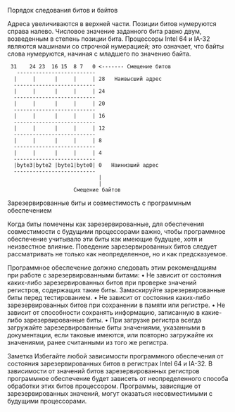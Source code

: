 Порядок следования битов и байтов

Адреса увеличиваются в верхней части. Позиции битов нумеруются справа налево. Числовое значение заданного бита равно двум, возведенным в степень позиции бита. Процессоры Intel 64 и IA-32 являются машинами со строчной нумерацией; это означает, что байты слова нумеруются, начиная с младшего по значению байта.


     31    24 23  16 15  8 7   0 <------- Смещение битов   
       -------------------------  
      |     |      |     |     | 28   Наивысший адрес
      --------------------------
      |     |      |     |     | 24
      --------------------------
      |     |      |     |     | 20
      --------------------------
      |     |      |     |     | 16
      --------------------------
      |     |      |     |     | 12
      --------------------------
      |     |      |     |     | 8
      --------------------------
      |     |      |     |     | 4
      --------------------------
      |byte3|byte2 |byte1|byte0| 0   Наинизший адрес
      --------------------------
                                 |
                                 |
                         Смещение байтов

Зарезервированные биты и совместимость с программным обеспечением

Когда биты помечены как зарезервированные, для обеспечения совместимости с будущими процессорами важно, чтобы программное обеспечение учитывало эти биты как имеющие будущее, хотя и неизвестное влияние. Поведение зарезервированных битов следует рассматривать не только как неопределенное, но и как предсказуемое.

Программное обеспечение должно следовать этим рекомендациям при работе с зарезервированными битами:
• Не зависит от состояния каких-либо зарезервированных битов при проверке значений регистров, содержащих такие биты.
Замаскируйте зарезервированные биты перед тестированием.
• Не зависит от состояния каких-либо зарезервированных битов при сохранении в памяти или регистре.
• Не зависит от способности сохранять информацию, записанную в какие-либо зарезервированные биты.
• При загрузке регистра всегда загружайте зарезервированные биты значениями, указанными в документации, если таковые имеются, или повторно загружайте их значениями, ранее считанными из того же регистра.

Заметка
Избегайте любой зависимости программного обеспечения от состояния зарезервированных битов в регистрах Intel 64 и IA-32.
В зависимости от значений битов зарезервированных регистров программное обеспечение будет зависеть от неопределенного способа обработки этих битов процессором. Программы, зависящие от зарезервированных значений, могут оказаться несовместимыми с будущими процессорами.
